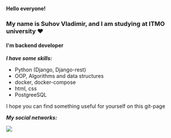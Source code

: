 **Hello everyone!**
### <h3 align="left">My name is Suhov Vladimir, and I am studying at ITMO university ♥️</h3>

#### I'm backend developer 

**_I have some skills:_**

- Python (Django, Django-rest)
- OOP, Algorithms and data structures
- docker, docker-compose
- html, css
- PostgreeSQL

I hope you can find something useful for yourself on this git-page

**_My social networks:_**

<a href="https://t.me/Babtis"><img src="https://img.shields.io/badge/Telegram-2CA5E0?style=for-the-badge&logo=telegram&logoColor=white"></img></a>
